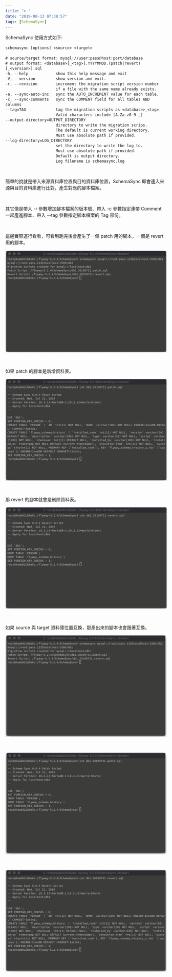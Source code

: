 ```yaml
---
title: ">-"
date: "2019-08-13 07:38:57"
tags: [SchemaSync]
---
```



SchemaSync 使用方式如下:  

<!-- More -->

    schemasync [options] <source> <target>
    
    # source/target format: mysql://user:pass@host:port/database
    # output format: <database>[_<tag>].YYYYMMDD.(patch|revert)[_<version>].sql
    -h, --help            show this help message and exit
    -V, --version         show version and exit.
    -r, --revision        increment the migration script version number
                          if a file with the same name already exists.
    -a, --sync-auto-inc   sync the AUTO_INCREMENT value for each table.
    -c, --sync-comments   sync the COMMENT field for all tables AND columns
    --tag=TAG             tag the migration scripts as <database>_<tag>.
                          Valid characters include [A-Za-z0-9-_]
    --output-directory=OUTPUT_DIRECTORY
                          directory to write the migration scrips.
                          The default is current working directory.
                          Must use absolute path if provided.
    --log-directory=LOG_DIRECTORY
                          set the directory to write the log to.
                          Must use absolute path if provided.
                          Default is output directory.
                          Log filename is schemasync.log

</br>


簡單的說就是帶入來源資料庫位置與目的資料庫位置，SchemaSync 即會連入來源與目的資料庫進行比對，產生對應的腳本檔案。  

</br>


其它像是帶入 -r 參數增加腳本檔案的版本號、帶入 -c 參數指定連帶 Comment 一起產進腳本、帶入 --tag 參數指定腳本檔案的 Tag 部份。  

</br>


這邊實際運行看看，可看到跑完後會產生了一個 patch 用的腳本，一個是 revert 用的腳本。  

![1.png](1.png)

</br>


如果 patch 的腳本是新增資料表。  

![2.png](2.png)

</br>


那 revert 的腳本就會是刪除資料表。  

![3.png](3.png)

</br>


如果 source 與 target 資料庫位置互換，那產出來的腳本也會跟著互換。  

![4.png](4.png)

</br>


![5.png](5.png)

</br>


![6.png](6.png)
